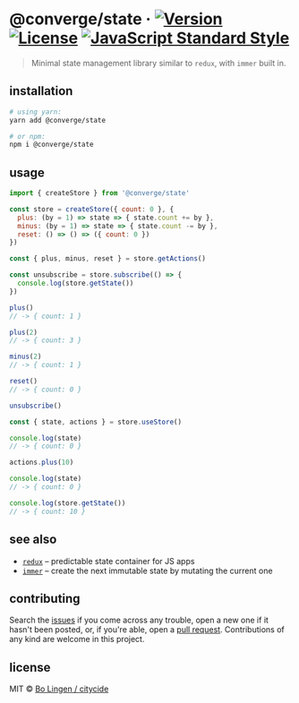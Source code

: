 # @converge/state &middot; [![Version](https://flat.badgen.net/npm/v/@converge/state)](https://www.npmjs.com/package/@converge/state) [![License](https://flat.badgen.net/npm/license/@converge/state)](https://www.npmjs.com/package/@converge/state) [![JavaScript Standard Style](https://flat.badgen.net/badge/code%20style/standard/green)](https://standardjs.com)

> Minimal state management library similar to `redux`, with `immer` built in.

## installation

```sh
# using yarn:
yarn add @converge/state

# or npm:
npm i @converge/state
```

## usage

```js
import { createStore } from '@converge/state'

const store = createStore({ count: 0 }, {
  plus: (by = 1) => state => { state.count += by },
  minus: (by = 1) => state => { state.count -= by },
  reset: () => () => ({ count: 0 })
})

const { plus, minus, reset } = store.getActions()

const unsubscribe = store.subscribe(() => {
  console.log(store.getState())
})

plus()
// -> { count: 1 }

plus(2)
// -> { count: 3 }

minus(2)
// -> { count: 1 }

reset()
// -> { count: 0 }

unsubscribe()

const { state, actions } = store.useStore()

console.log(state)
// -> { count: 0 }

actions.plus(10)

console.log(state)
// -> { count: 0 }

console.log(store.getState())
// -> { count: 10 }
```

## see also

* [`redux`][redux] &ndash; predictable state container for JS apps
* [`immer`][immer] &ndash; create the next immutable state by mutating the current one

## contributing

Search the [issues](https://github.com/converge/state) if you come
across any trouble, open a new one if it hasn't been posted, or, if you're
able, open a [pull request](https://help.github.com/articles/about-pull-requests/).
Contributions of any kind are welcome in this project.

## license

MIT © [Bo Lingen / citycide](https://github.com/citycide)

[redux]: https://github.com/reduxjs/redux
[immer]: https://github.com/immerjs/immer
